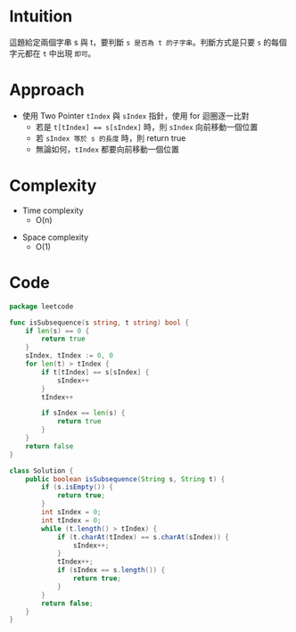 # Intuition
這題給定兩個字串 s 與 t，要判斷 `s 是否為 t 的子字串`。判斷方式是只要 `s` 的每個字元都在 `t` 中出現 `即可`。
<!-- Describe your first thoughts on how to solve this problem. -->

# Approach
- 使用 Two Pointer `tIndex` 與 `sIndex` 指針，使用 for 迴圈逐一比對
  - 若是 `t[tIndex] == s[sIndex]` 時，則 `sIndex` 向前移動一個位置
  - 若 `sIndex 等於 s 的長度` 時，則 return true
  - 無論如何，`tIndex` 都要向前移動一個位置
<!-- Describe your approach to solving the problem. -->

# Complexity
- Time complexity
    - O(n)
<!-- Add your time complexity here, e.g. $$O(n)$$ -->

- Space complexity 
    - O(1)
<!-- Add your space complexity here, e.g. $$O(n)$$ -->

# Code
```go
package leetcode

func isSubsequence(s string, t string) bool {
	if len(s) == 0 {
		return true
	}
	sIndex, tIndex := 0, 0
	for len(t) > tIndex {
		if t[tIndex] == s[sIndex] {
			sIndex++
		}
		tIndex++

		if sIndex == len(s) {
			return true
		}
	}
	return false
}
```

```java
class Solution {
	public boolean isSubsequence(String s, String t) {
		if (s.isEmpty()) {
			return true;
		}
		int sIndex = 0;
		int tIndex = 0;
		while (t.length() > tIndex) {
			if (t.charAt(tIndex) == s.charAt(sIndex)) {
				sIndex++;
			}
			tIndex++;
			if (sIndex == s.length()) {
				return true;
			}
		}
		return false;
	}
}
```